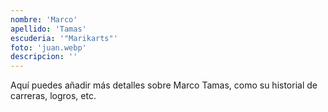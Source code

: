 ```yaml
---
nombre: 'Marco'
apellido: 'Tamas'
escuderia: '"Marikarts"'
foto: 'juan.webp'
descripcion: ''
---
```


Aquí puedes añadir más detalles sobre Marco Tamas, como su historial de carreras, logros, etc.
